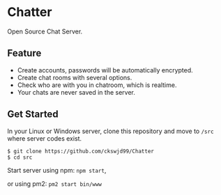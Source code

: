 # Chatter
Open Source Chat Server.

## Feature

* Create accounts, passwords will be automatically encrypted.
* Create chat rooms with several options.
* Check who are with you in chatroom, which is realtime.
* Your chats are never saved in the server.

## Get Started
In your Linux or Windows server, clone this repository and move to `/src` where server codes exist.

```
$ git clone https://github.com/ckswjd99/Chatter
$ cd src
```

Start server using npm: `npm start`,

or using pm2: `pm2 start bin/www`
